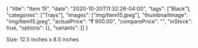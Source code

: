 {
    "title": "Item 15",
    "date": "2020-10-20T11:32:26-04:00",
    "tags": ["Black"],
    "categories": ["Trays"],
    "images": ["img/Item15.jpeg"],
    "thumbnailImage": "img/Item15.jpeg",
    "actualPrice": "₹ 900.00",
    "comparePrice": "",
    "inStock": true,
    "options": {},
    "variants": []
}

Size: 12.5 inches x 8.5 inches